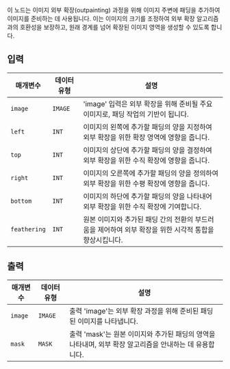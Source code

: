 이 노드는 이미지 외부 확장(outpainting) 과정을 위해 이미지 주변에 패딩을 추가하여 이미지를 준비하는 데 사용됩니다. 이는 이미지의 크기를 조정하여 외부 확장 알고리즘과의 호환성을 보장하고, 원래 경계를 넘어 확장된 이미지 영역을 생성할 수 있도록 합니다.

## 입력

| 매개변수     | 데이터 유형 | 설명                                                                                                   |
| ------------ | ----------- | ------------------------------------------------------------------------------------------------------ |
| `image`      | `IMAGE`     | 'image' 입력은 외부 확장을 위해 준비될 주요 이미지로, 패딩 작업의 기반이 됩니다.                       |
| `left`       | `INT`       | 이미지의 왼쪽에 추가할 패딩의 양을 지정하여 외부 확장을 위한 확장 영역에 영향을 줍니다.                |
| `top`        | `INT`       | 이미지의 상단에 추가할 패딩의 양을 결정하여 외부 확장을 위한 수직 확장에 영향을 줍니다.                |
| `right`      | `INT`       | 이미지의 오른쪽에 추가할 패딩의 양을 정의하여 외부 확장을 위한 수평 확장에 영향을 줍니다.              |
| `bottom`     | `INT`       | 이미지의 하단에 추가할 패딩의 양을 나타내어 외부 확장을 위한 수직 확장에 기여합니다.                   |
| `feathering` | `INT`       | 원본 이미지와 추가된 패딩 간의 전환의 부드러움을 제어하여 외부 확장을 위한 시각적 통합을 향상시킵니다. |

## 출력

| 매개변수 | 데이터 유형 | 설명                                                                                                    |
| -------- | ----------- | ------------------------------------------------------------------------------------------------------- |
| `image`  | `IMAGE`     | 출력 'image'는 외부 확장 과정을 위해 준비된 패딩된 이미지를 나타냅니다.                                 |
| `mask`   | `MASK`      | 출력 'mask'는 원본 이미지와 추가된 패딩의 영역을 나타내며, 외부 확장 알고리즘을 안내하는 데 유용합니다. |
